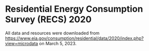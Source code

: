 # Residential Energy Consumption Survey (RECS) 2020

All data and resources were downloaded from https://www.eia.gov/consumption/residential/data/2020/index.php?view=microdata on March 5, 2023.